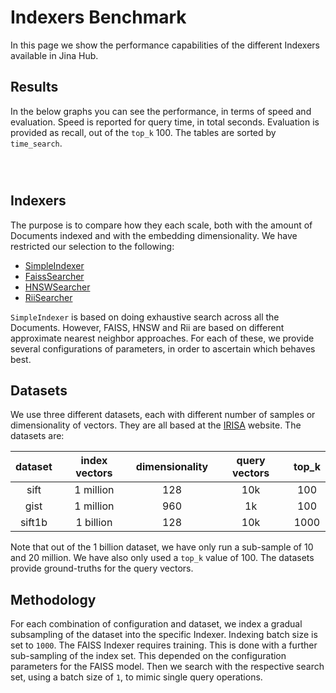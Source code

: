 # Indexers Benchmark

In this page we show the performance capabilities of the different Indexers available in Jina Hub.

## Results

In the below graphs you can see the performance, in terms of speed and evaluation.
Speed is reported for query time, in total seconds.
Evaluation is provided as recall, out of the `top_k` 100.
The tables are sorted by `time_search`.

```{include} bench/gist.md
```

```{include} bench/sift.md
```

```{include} bench/sift1bil.md
```

## Indexers

The purpose is to compare how they each scale, both with the amount of Documents indexed and with the embedding dimensionality.
We have restricted our selection to the following:

- [SimpleIndexer](https://hub.jina.ai/executor/zb38xlt4)
- [FaissSearcher](https://hub.jina.ai/executor/gilkzt3f)
- [HNSWSearcher](https://hub.jina.ai/executor/jdb3vkgo)
- [RiiSearcher](https://hub.jina.ai/executor/ksr1lmku)

`SimpleIndexer` is based on doing exhaustive search across all the Documents.
However, FAISS, HNSW and Rii are based on different approximate nearest neighbor approaches.
For each of these, we provide several configurations of parameters, in order to ascertain which behaves best.

## Datasets

We use three different datasets, each with different number of samples or dimensionality of vectors.
They are all based at the [IRISA](http://corpus-texmex.irisa.fr/) website.
The datasets are:

| **dataset** | **index vectors** | **dimensionality** | **query vectors** | **top_k** |
|:-----------:|:-----------------:|:------------------:|:-----------------:|:---------:|
| sift        | 1 million         | 128                | 10k               | 100       |
| gist        | 1 million         | 960                | 1k                | 100       |
| sift1b      | 1 billion         | 128                | 10k               | 1000      |

Note that out of the 1 billion dataset, we have only run a sub-sample of 10 and 20 million.
We have also only used a `top_k` value of 100.
The datasets provide ground-truths for the query vectors.

## Methodology

For each combination of configuration and dataset, we index a gradual subsampling of the dataset into the specific Indexer.
Indexing batch size is set to `1000`.
The FAISS Indexer requires training. 
This is done with a further sub-sampling of the index set.
This depended on the configuration parameters for the FAISS model.
Then we search with the respective search set, using a batch size of `1`, to mimic single query operations. 


